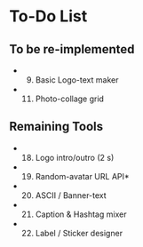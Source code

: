 # To-Do List

## To be re-implemented
- 9. Basic Logo-text maker
- 11. Photo-collage grid

## Remaining Tools
- 18. Logo intro/outro (2 s)
- 19. Random-avatar URL API*
- 20. ASCII / Banner-text
- 21. Caption & Hashtag mixer
- 22. Label / Sticker designer

